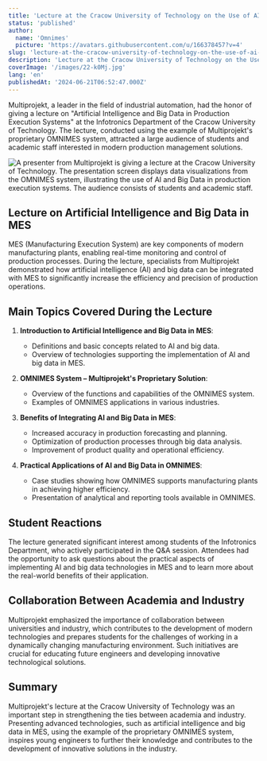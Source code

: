 ```yaml
---
title: 'Lecture at the Cracow University of Technology on the Use of AI and Big Data in Production Execution Systems'
status: 'published'
author:
  name: 'Omnimes'
  picture: 'https://avatars.githubusercontent.com/u/166378457?v=4'
slug: 'lecture-at-the-cracow-university-of-technology-on-the-use-of-ai-and-big-data-in-production-execution-systems'
description: 'Lecture at the Cracow University of Technology on the Use of AI and Big Data in Production Execution Systems'
coverImage: '/images/22-k0Mj.jpg'
lang: 'en'
publishedAt: '2024-06-21T06:52:47.000Z'
---
```


Multiprojekt, a leader in the field of industrial automation, had the honor of giving a lecture on "Artificial Intelligence and Big Data in Production Execution Systems" at the Infotronics Department of the Cracow University of Technology. The lecture, conducted using the example of Multiprojekt's proprietary OMNIMES system, attracted a large audience of students and academic staff interested in modern production management solutions.

![A presenter from Multiprojekt is giving a lecture at the Cracow University of Technology. The presentation screen displays data visualizations from the OMNIMES system, illustrating the use of AI and Big Data in production execution systems. The audience consists of students and academic staff.](/images/22-k0Mj.jpg)

## Lecture on Artificial Intelligence and Big Data in MES

MES (Manufacturing Execution System) are key components of modern manufacturing plants, enabling real-time monitoring and control of production processes. During the lecture, specialists from Multiprojekt demonstrated how artificial intelligence (AI) and big data can be integrated with MES to significantly increase the efficiency and precision of production operations.

## Main Topics Covered During the Lecture

1. **Introduction to Artificial Intelligence and Big Data in MES**:

   - Definitions and basic concepts related to AI and big data.
   - Overview of technologies supporting the implementation of AI and big data in MES.

2. **OMNIMES System – Multiprojekt's Proprietary Solution**:

   - Overview of the functions and capabilities of the OMNIMES system.
   - Examples of OMNIMES applications in various industries.

3. **Benefits of Integrating AI and Big Data in MES**:

   - Increased accuracy in production forecasting and planning.
   - Optimization of production processes through big data analysis.
   - Improvement of product quality and operational efficiency.

4. **Practical Applications of AI and Big Data in OMNIMES**:

   - Case studies showing how OMNIMES supports manufacturing plants in achieving higher efficiency.
   - Presentation of analytical and reporting tools available in OMNIMES.

## Student Reactions

The lecture generated significant interest among students of the Infotronics Department, who actively participated in the Q&A session. Attendees had the opportunity to ask questions about the practical aspects of implementing AI and big data technologies in MES and to learn more about the real-world benefits of their application.

## Collaboration Between Academia and Industry

Multiprojekt emphasized the importance of collaboration between universities and industry, which contributes to the development of modern technologies and prepares students for the challenges of working in a dynamically changing manufacturing environment. Such initiatives are crucial for educating future engineers and developing innovative technological solutions.

## Summary

Multiprojekt's lecture at the Cracow University of Technology was an important step in strengthening the ties between academia and industry. Presenting advanced technologies, such as artificial intelligence and big data in MES, using the example of the proprietary OMNIMES system, inspires young engineers to further their knowledge and contributes to the development of innovative solutions in the industry.